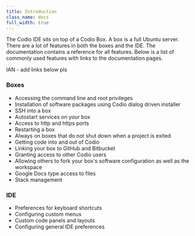 ```yaml
---
title: Introduction
class_name: docs
full_width: true
---
```


The Codio IDE sits on top of a Codio Box. A box is a full Ubuntu server. There are a lot of features in both the boxes and the IDE. The documentation contains a reference for all features. Below is a list of commonly used features with links to the documentation pages.

IAN - add links below pls

### Boxes

- Accessing the command line and root privileges
- Installation of software packages using Codio dialog driven installer
- SSH into a box
- Autostart services on your box
- Access to http and https ports
- Restarting a box
- Always on boxes that do not shut down when a project is exited
- Getting code into and out of Codio
- Linking your box to GitHub and Bitbucket
- Granting access to other Codio users
- Allowing others to fork your box's software configuration as well as the workspace
- Google Docs type access to files
- Stack management


### IDE

- Preferences for keyboard shortcuts
- Configuring custom menus
- Custom code panels and layouts
- Configuring general IDE preferences


